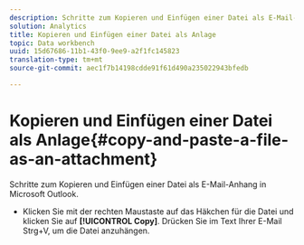 ```yaml
---
description: Schritte zum Kopieren und Einfügen einer Datei als E-Mail-Anhang in Microsoft Outlook.
solution: Analytics
title: Kopieren und Einfügen einer Datei als Anlage
topic: Data workbench
uuid: 15d67686-11b1-43f0-9ee9-a2f1fc145823
translation-type: tm+mt
source-git-commit: aec1f7b14198cdde91f61d490a235022943bfedb

---
```



# Kopieren und Einfügen einer Datei als Anlage{#copy-and-paste-a-file-as-an-attachment}

Schritte zum Kopieren und Einfügen einer Datei als E-Mail-Anhang in Microsoft Outlook.

* Klicken Sie mit der rechten Maustaste auf das Häkchen für die Datei und klicken Sie auf **[!UICONTROL Copy]**. Drücken Sie im Text Ihrer E-Mail Strg+V, um die Datei anzuhängen.

